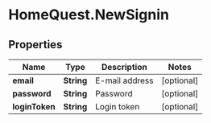 # HomeQuest.NewSignin

## Properties
Name | Type | Description | Notes
------------ | ------------- | ------------- | -------------
**email** | **String** | E-mail address | [optional] 
**password** | **String** | Password | [optional] 
**loginToken** | **String** | Login token | [optional] 


